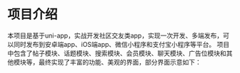 # 项目介绍
本项目是基于uni-app，实战开发社区交友类app，实现一次开发、多端发布，可以同时发布到安卓端app、iOS端app、微信小程序和支付宝小程序等平台。
项目中包含了帖子模块、话题模块、搜索模块、会员模块、聊天模块、广告位模块和其他模块等，最终实现了丰富的功能、美观的界面，部分界面示意如下：
